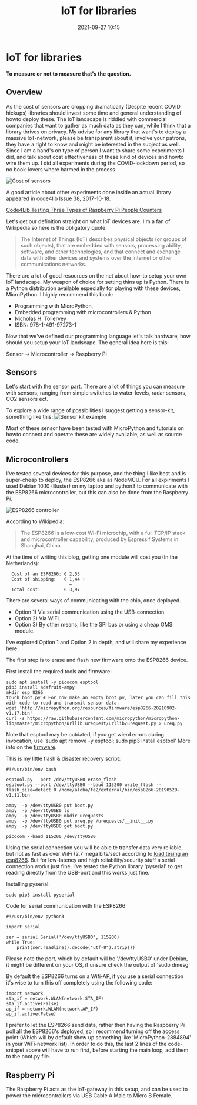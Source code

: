﻿---
layout: post
title: IoT for libraries
date: '2021-09-27 10:15'
excerpt: IoT for libraries
comments: false
---

IoT for libraries
=================


**To measure or not to measure that's the question.**

Overview
--------

As the cost of sensors are dropping dramatically (Despite recent COVID hickups) libraries should invest some time and general understanding of howto deploy these. The IoT landscape is riddled with commercial companies that want to gather as much data as they can, while I think that a library thrives on privacy. My advise for any library that want's to deploy a massive IoT-network, please be transparent about it, involve your patrons, they have a right to know and might be interested in the subject as well. Since I am a hand's on type of person I want to share some experiments I did, and talk about cost effectiveness of these kind of devices and howto wire them up. I did all experiments during the COVID-lockdown period, so no book-lovers where harmed in the process.

<img src="https://s3.eu-central-1.amazonaws.com/centaur-wp/econsultancy/prod/content/uploads/archive/images/resized/0008/6869/atlas_bjsmcfal_2x-blog-flyer.png" alt="Cost of sensors">

A good article about other experiments done inside an actual library appeared in code4lib Issue 38, 2017-10-18.

[Code4Lib Testing Three Types of Raspberry Pi People Counters](https://journal.code4lib.org/articles/12947)

Let's get our definition straight on what IoT devices are. I'm a fan of Wikipedia so here is the obligatory quote:

> The Internet of Things (IoT) describes physical objects (or groups of such objects), that are embedded with sensors, processing ability, software, and other technologies, and that connect and exchange data with other devices and systems over the Internet or other communications networks.

There are a lot of good resources on the net about how-to setup your own IoT landscape. My weapon of choice for setting thins up is Python. There is a Python distribution available especially for playing with these devices, MicroPython. I highly recommend this book:

- Programming with MicroPython,
- Embedded programming with microcontrollers & Python
- Nicholas H. Tollervey
- ISBN: 978-1-491-97273-1

Now that we've defined our programming language let's talk hardware, how should you setup your IoT landscape.
The general idea here is this:

Sensor -> Microcontroller -> Raspberry Pi

Sensors
-------
Let's start with the sensor part. There are a lot of things you can measure with sensors, ranging from simple switches to water-levels, radar sensors, CO2 sensors ect.

To explore a wide range of possibilities I suggest getting a sensor-kit, something like this:
![Sensor kit example](https://raw.githubusercontent.com/WillemJan/willemjan.github.io/master/_posts/2021/sensor-kit.jpg)

Most of these sensor have been tested with MicroPython and tutorials on howto connect and operate these are widely available, as well as source code.

Microcontrollers
----------------
I've tested several devices for this purpose, and the thing I like best and is super-cheap to deploy, the ESP8266 aka as NodeMCU.
For all expiriments I used Debian 10.10 (Buster) on my laptop and python3 to communicate with the ESP8266 microcontroller, but this can also be done from the Raspberry Pi.

<img src="https://raw.githubusercontent.com/WillemJan/willemjan.github.io/master/_posts/2021/esp8266.png" alt="ESP8266 controller">

According to Wikipedia: 

> The ESP8266 is a low-cost Wi-Fi microchip, with a full TCP/IP stack and microcontroller capability, produced by Espressif Systems in Shanghai, China. 

At the time of writing this blog, getting one module will cost you (In the Netherlands):

```
  Cost of an ESP8266: € 2,53
  Cost of shipping:   € 1,44 +
                        =
  Total cost:         € 3,97
```

There are several ways of communicating with the chip, once deployed.

- Option 1) Via serial communication using the USB-connection.
- Option 2) Via WiFi.
- Option 3) By other means, like the SPI bus or using a cheap GMS module.

I've explored Option 1 and Option 2 in depth, and will share my experience here.

The first step is to erase and flash new firmware onto the ESP8266 device.

First install the required tools and firmware:
```
sudo apt install -y picocom esptool 
pip3 install adafruit-ampy
mkdir esp_8266
touch boot.py # For now make an empty boot.py, later you can fill this with code to read and transmit sensor data.
wget 'http://micropython.org/resources/firmware/esp8266-20210902-v1.17.bin'
curl -s https://raw.githubusercontent.com/micropython/micropython-lib/master/micropython/urllib.urequest/urllib/urequest.py > ureq.py
```

Note that esptool may be outdated, if you get wierd errors during invocation, use 'sudo apt remove -y esptool; sudo pip3 install esptool'
More info on the [firmware](http://micropython.org/download/esp8266/).

This is my little flash & disaster recovery script:
```
#!/usr/bin/env bash

esptool.py --port /dev/ttyUSB0 erase_flash
esptool.py --port /dev/ttyUSB0 --baud 115200 write_flash --flash_size=detect 0 /home/aloha/fe2/external/bin/esp8266-20190529-v1.11.bin 

ampy  -p /dev/ttyUSB0 put boot.py
ampy  -p /dev/ttyUSB0 ls
ampy  -p /dev/ttyUSB0 mkdir urequests
ampy  -p /dev/ttyUSB0 put ureq.py /urequests/__init__.py
ampy  -p /dev/ttyUSB0 get boot.py

picocom --baud 115200 /dev/ttyUSB0
```

Using the serial connection you will be able te transfer data very reliable, but not as fast as over WiFi (2.7 mega bits/sec) according to [load tesing an esp8266](https://arunoda.me/blog/load-testing-an-esp8266).
But for low-latency and high reliability/security stuff a serial connection works just fine, I've tested the Python library 'pyserial' to get reading directly from the USB-port and this works just fine.

Installing pyserial:
```
sudo pip3 install pyserial
```

Code for serial communication with the ESP8266:
```
#!/usr/bin/env python3

import serial

ser = serial.Serial('/dev/ttyUSB0', 115200)
while True:
    print(ser.readline().decode("utf-8").strip())
```

Please note the port, which by default will be '/dev/ttyUSB0' under Debian, it might be different on your OS, if unsure check the output of 'sudo dmesg'

By default the ESP8266 turns on a Wifi-AP, if you use a serial connection it's wise to turn this off completely using the following code:
```
import network
sta_if = network.WLAN(network.STA_IF)
sta_if.active(False)
ap_if = network.WLAN(network.AP_IF)
ap_if.active(False)
```

I prefer to let the ESP8266 send data, rather then having the Raspberry Pi poll all the ESP8266's deployed, so I recommend turning off the access point (Which will by default show up something like 'MicroPython-2884894' in your WiFi-network list).
In order to do this, the last 2 lines of the code-snippet above will have to run first, before starting the main loop, add them to the boot.py file.

Raspberry Pi
------------
The Raspberry Pi acts as the IoT-gateway in this setup, and can be used to power the microcontrollers via USB Cable A Male to Micro B Female.
